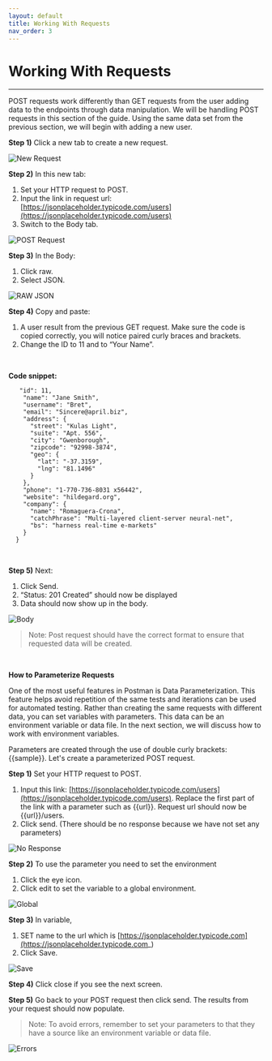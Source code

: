 ```yaml
---
layout: default
title: Working With Requests
nav_order: 3
---
```


# Working With Requests
---

POST requests work differently than GET requests from the user adding data to the endpoints through data manipulation. We will be handling POST requests in this section of the guide. Using the same data set from the previous section, we will begin with adding a new user.
<br>

**Step 1)** Click a new tab to create a new request.

![New Request](https://raw.githubusercontent.com/cee-elle/postman-documentation/gh-pages/docs/raw/working-requets-1.png)

**Step 2)** In this new tab:
1. Set your HTTP request to POST.
2. Input the link in request url: [https://jsonplaceholder.typicode.com/users](https://jsonplaceholder.typicode.com/users)
3. Switch to the Body tab.

![POST Request](https://raw.githubusercontent.com/cee-elle/postman-documentation/gh-pages/docs/raw/working-requets-2.png)

**Step 3)** In the Body:
1. Click raw.
2. Select JSON.

![RAW JSON](https://raw.githubusercontent.com/cee-elle/postman-documentation/gh-pages/docs/raw/working-requets-3.png)

**Step 4)** Copy and paste:

1. A user result from the previous GET request. Make sure the code is copied correctly, you will notice paired curly braces and brackets.
2. Change the ID to 11 and to “Your Name”.

<br>

**Code snippet:**

```{
   "id": 11,
    "name": "Jane Smith",
    "username": "Bret",
    "email": "Sincere@april.biz",
    "address": {
      "street": "Kulas Light",
      "suite": "Apt. 556",
      "city": "Gwenborough",
      "zipcode": "92998-3874",
      "geo": {
        "lat": "-37.3159",
        "lng": "81.1496"
      }
    },
    "phone": "1-770-736-8031 x56442",
    "website": "hildegard.org",
    "company": {
      "name": "Romaguera-Crona",
      "catchPhrase": "Multi-layered client-server neural-net",
      "bs": "harness real-time e-markets"
    }
  }
```
<br>
 
**Step 5)** Next:
1. Click Send.
2. “Status: 201 Created” should now be displayed
3. Data should now show up in the body.

![Body](https://raw.githubusercontent.com/cee-elle/postman-documentation/gh-pages/docs/raw/working-requets-4.png)

> Note: Post request should have the correct format to ensure that requested data will be created.

<br>

**How to Parameterize Requests**

One of the most useful features in Postman is Data Parameterization. This feature helps avoid repetition of the same tests and iterations can be used for automated testing. Rather than creating the same requests with different data, you can set variables with parameters. This data can be an environment variable or data file. In the next section, we will discuss how to work with environment variables.
<br>

Parameters are created through the use of double curly brackets: {{sample}}. Let's create a parameterized POST request.

**Step 1)** Set your HTTP request to POST.
1. Input this link: [https://jsonplaceholder.typicode.com/users](https://jsonplaceholder.typicode.com/users). Replace the first part of the link with a parameter such as {{url}}. Request url should now be {{url}}/users.
2. Click send. (There should be no response because we have not set any parameters)

![No Response](https://raw.githubusercontent.com/cee-elle/postman-documentation/gh-pages/docs/raw/working-requets-5.png)

**Step 2)** To use the parameter you need to set the environment

1. Click the eye icon.
2. Click edit to set the variable to a global environment.

![Global](https://raw.githubusercontent.com/cee-elle/postman-documentation/gh-pages/docs/raw/working-requets-6.png)

**Step 3)** In variable,

1. SET name to the url which is [https://jsonplaceholder.typicode.com](https://jsonplaceholder.typicode.com_)
2. Click Save.

![Save](https://raw.githubusercontent.com/cee-elle/postman-documentation/gh-pages/docs/raw/working-requets-7.png)

**Step 4)** Click close if you see the next screen.

**Step 5)** Go back to your POST request then click send. The results from your request should now populate.

> Note: To avoid errors, remember to set your parameters to that they have a source like an environment variable or data file.

![Errors](https://raw.githubusercontent.com/cee-elle/postman-documentation/gh-pages/docs/raw/working-requets-8.png)
